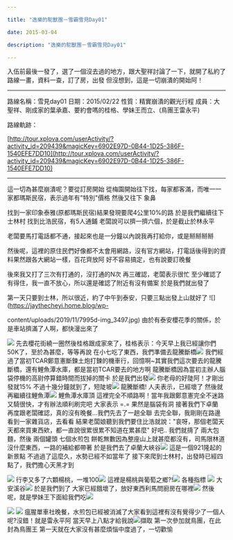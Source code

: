 ```yaml
---

title: "逸樂的駝獸團－雪霸雪見Day01"

date: 2015-03-04

description: "逸樂的駝獸團－雪霸雪見Day01"

---
```




入伍前最後一發了，選了一個沒去過的地方，跟大聖祥討論了一下，就開了私約了 路線一畫，資料一查，訂了房，出發 但沒想到，這是一切崩潰的開始阿！



* * *



路線名稱：雪見day01 日期：2015/02/22 性質：精實崩潰的觀光行程 成員：大聖祥、剛成家的葉承嘉、要約會嗎的桂格、學妹王而立、(鳥團王雷永平)

路線軌跡：

[http://tour.xplova.com/userActivity/?activity_id=209439&magicKey=6902E97D-0B44-1D25-386F-1540EFE7DD10](http://tour.xplova.com/userActivity/?activity_id=209439&magicKey=6902E97D-0B44-1D25-386F-1540EFE7DD10)



* * *



這一切為甚麼崩潰呢？要從訂房開始 從梅園開始往下找，每家都客滿，而唯一一家都瑪斯民宿，表示過年有"特別"價格 然後又往下 象鼻

找到一家印象泰雅(原都瑪斯民宿)結果發現要爬4公里10%的路 於是我們繼續往下 士林村 找到比浩民宿，有5人通鋪 老闆說可以擠一擠六個，於是截止於林永平

老闆要馬打電話都不通，接起來也是一分鐘以內說我再打給你，或是掰掰掰掰

然後呢，這裡的原住民們好像都不太會用網路，沒有官方網站，打電話後得到的資料果然跟各大網站一樣，百花齊放阿 好不容易搞定，也有說要訂晚餐

後來我又打了三次有打通的，沒打通的N次 再三確認，老闆表示很忙 至少確認了有得住，我一直不放心，所以還是確認了附近有沒有備案 於是我們就出發了

第一天只要到士林，所以很近，約了中午到泰安，只要三點出發上山就好了 ![](https://jaythecheyi.home.blog/wp-

content/uploads/2019/11/7995d-img_3497.jpg) 由於有泰安櫻花季的關係，於是車站擠滿了人啊，都快漫出來了

![](https://jaythecheyi.home.blog/wp-content/uploads/2019/11/6c182-img_3501.jpg) 先去櫻花街繞一圈然後桂格跟成家來了，桂格表示：今天早上我已經讓你們50K了，至於為甚麼，等等再說 在小七吃了東西，我們準備去龍騰斷橋![](https://jaythecheyi.home.blog/wp-content/uploads/2019/11/403d0-img_3505.jpg) 我們經過了當初TCAR鄭意憲斷鍊土炮打鍊的機車行，回憶啊~其實我們這次要去的龍騰斷橋，還有鯉魚潭水庫，都是當初TCAR要去的地方啊 龍騰斷橋因為當初主辦人腦袋停機的高尉停算錯時間而拔掉的關卡 於是我們出發![](https://jaythecheyi.home.blog/wp-content/uploads/2019/11/e4bbf-img_3507.jpg) 你老母的好陡阿！才剛出發就15% 不過十幾分鐘就到了，短陡坡![](https://jaythecheyi.home.blog/wp-content/uploads/2019/11/af169-img_3509.jpg) 龍騰斷橋! 人夫表示，已經壞了 然後就再繼續往鯉魚潭![](https://jaythecheyi.home.blog/wp-content/uploads/2019/11/b2ad3-img_3516.jpg) 鯉魚潭水庫頂 這裡完全不順路啊！當年我跟鄭意憲完全不迷路又騎很快，才有辦法順利刷完吧  大家表示 =.= 果然是腦袋有洞 接著我們下卓蘭 再度跟老闆確認，真的沒有晚餐...我們先去了一趟全聯 去完全聯，我剛剛在路邊看到一家雜貨店，去看看 結果老闆娘聽到我們要住比浩就說："哀呀，那個老闆天天都來買東西欸，都一直說很累很累不知道在累甚麼" 好吧.. 我們就揹了 兩大包麵，然後 兩個罐頭 七個水煎包 餅乾無數因為整座山上就甚麼都沒有，司馬限林道沒什麼東西，一路的補給都帶著 於是我們去了卓蘭大峽谷![](https://lh4.googleusercontent.com/-4aZphW4SP6g/VO2ffqiUpzI/AAAAAAAAfbI/tby8mH_J27E/w317-h563-no/IMG_20150222_162034.jpg)
這是一個921隆起的新景點 不過過了這麼久，水勢已經不如當年了 接下來爬到士林村，出發時已經四點了，我們擔心天黑才到

![](https://jaythecheyi.home.blog/wp-content/uploads/2019/11/e1483-img_3527.jpg) 行李又多了六顆楊桃，一堆100![](https://jaythecheyi.home.blog/wp-content/uploads/2019/11/ac78f-img_3529.jpg) 這裡是楊桃與葡萄之鄉?!![](https://jaythecheyi.home.blog/wp-content/uploads/2019/11/434ce-img_3530.jpg) 各種指標 ![](https://jaythecheyi.home.blog/wp-content/uploads/2019/11/b9def-img_3536.jpg) 大安溪谷![](https://jaythecheyi.home.blog/wp-content/uploads/2019/11/14d16-img_3538.jpg) 於是我們到了 大家已經餓壞了，放好東西利馬問廚房在哪裡![](https://lh6.googleusercontent.com/-GkDHbefbqts/VO2fglTEajI/AAAAAAAAfbc/rh8mCFf3gPI/w317-h563-no/IMG_20150222_183220.jpg)
然後呢，就是學妹王下面給我們吃![](//s.pixfs.net/f.pixnet.net/images/emotions/heart.gif)

![](https://jaythecheyi.home.blog/wp-content/uploads/2019/11/c96d1-img_3541.jpg)
![](https://jaythecheyi.home.blog/wp-content/uploads/2019/11/30049-img_3542.jpg) 瘟腥單車社晚餐，水煎包已經被消滅了大家看到這裡有沒有覺得少了一個人呢?沒錯！就是雷永平阿 當天早上八點才給我說![擷取](http://pic.pimg.tw/jjcl52/1425525587-4039021855.png)
第一次參加就鳥團，在此封為鳥團王 第一天就在大家沒有甚麼煩惱中度過了，一切歡愉



